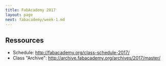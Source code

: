 ```yaml
---
title: FabAcademy 2017
layout: page
next: fabacademy/week-1.md
---
```


## Ressources

- Schedule: http://fabacademy.org/class-schedule-2017/
- Class "Archive": http://archive.fabacademy.org/archives/2017/master/